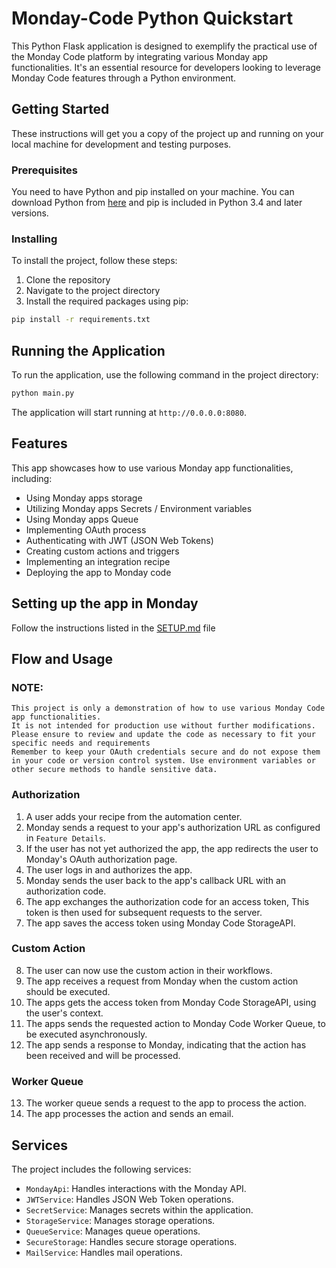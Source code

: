 # Monday-Code Python Quickstart

This Python Flask application is designed to exemplify the practical use of the Monday Code platform by integrating various Monday app functionalities.
It's an essential resource for developers looking to leverage Monday Code features through a Python environment.

## Getting Started

These instructions will get you a copy of the project up and running on your local machine for development and testing
purposes.

### Prerequisites

You need to have Python and pip installed on your machine. You can download Python
from [here](https://www.python.org/downloads/) and pip is included in Python 3.4 and later versions.

### Installing

To install the project, follow these steps:

1. Clone the repository
2. Navigate to the project directory
3. Install the required packages using pip:

```bash
pip install -r requirements.txt
```

## Running the Application

To run the application, use the following command in the project directory:

```bash
python main.py
```

The application will start running at `http://0.0.0.0:8080`.

## Features

This app showcases how to use various Monday app functionalities, including:

* Using Monday apps storage
* Utilizing Monday apps Secrets / Environment variables
* Using Monday apps Queue
* Implementing OAuth process
* Authenticating with JWT (JSON Web Tokens)
* Creating custom actions and triggers
* Implementing an integration recipe
* Deploying the app to Monday code

## Setting up the app in Monday

Follow the instructions listed in the [SETUP.md](SETUP.md) file

## Flow and Usage

### NOTE:

    This project is only a demonstration of how to use various Monday Code app functionalities.
    It is not intended for production use without further modifications.
    Please ensure to review and update the code as necessary to fit your specific needs and requirements
    Remember to keep your OAuth credentials secure and do not expose them in your code or version control system. Use environment variables or other secure methods to handle sensitive data.

### Authorization

1. A user adds your recipe from the automation center.
2. Monday sends a request to your app's authorization URL as configured in `Feature Details`.
3. If the user has not yet authorized the app, the app redirects the user to Monday's OAuth authorization page.
4. The user logs in and authorizes the app.
5. Monday sends the user back to the app's callback URL with an authorization code.
6. The app exchanges the authorization code for an access token, This token is then used for subsequent requests to the
   server.
7. The app saves the access token using Monday Code StorageAPI.

### Custom Action

8. The user can now use the custom action in their workflows.
9. The app receives a request from Monday when the custom action should be executed.
10. The apps gets the access token from Monday Code StorageAPI, using the user's context.
11. The apps sends the requested action to Monday Code Worker Queue, to be executed asynchronously.
12. The app sends a response to Monday, indicating that the action has been received and will be processed.

### Worker Queue

13. The worker queue sends a request to the app to process the action.
14. The app processes the action and sends an email.

## Services

The project includes the following services:

- `MondayApi`: Handles interactions with the Monday API.
- `JWTService`: Handles JSON Web Token operations.
- `SecretService`: Manages secrets within the application.
- `StorageService`: Manages storage operations.
- `QueueService`: Manages queue operations.
- `SecureStorage`: Handles secure storage operations.
- `MailService`: Handles mail operations.
